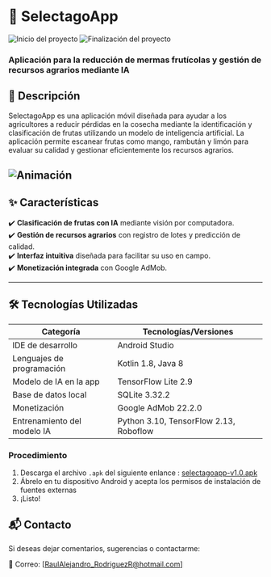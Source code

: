 # 📱 SelectagoApp
![Inicio del proyecto](https://img.shields.io/badge/Inicio-Julio%202025-blue)
![Finalización del proyecto](https://img.shields.io/badge/Finalizado-Septiembre%202025-green)

### Aplicación para la reducción de mermas frutícolas y gestión de recursos agrarios mediante IA

## 📖 Descripción  
SelectagoApp es una aplicación móvil diseñada para ayudar a los agricultores a reducir pérdidas en la cosecha mediante la identificación y clasificación de frutas utilizando un modelo de inteligencia artificial. 
La aplicación permite escanear frutas como mango, rambután y limón para evaluar su calidad y gestionar eficientemente los recursos agrarios.  

![Animación](assets/selectago_app_prevw.gif)
---

## ✨ Características  
✔️ **Clasificación de frutas con IA** mediante visión por computadora.  
✔️ **Gestión de recursos agrarios** con registro de lotes y predicción de calidad.  
✔️ **Interfaz intuitiva** diseñada para facilitar su uso en campo.  
✔️ **Monetización integrada** con Google AdMob.  

---

## 🛠️ Tecnologías Utilizadas  
| Categoría                        | Tecnologías/Versiones                                          |
|----------------------------------|----------------------------------------------------------------|
| IDE de desarrollo                | Android Studio                                                 |
| Lenguajes de programación        | Kotlin 1.8, Java 8                                             |
| Modelo de IA en la app           | TensorFlow Lite 2.9                                            |
| Base de datos local              | SQLite 3.32.2                                                  |
| Monetización                     | Google AdMob 22.2.0                                            |
| Entrenamiento del modelo IA      | Python 3.10, TensorFlow 2.13, Roboflow   

### Procedimiento
1. Descarga el archivo `.apk` del siguiente enlance :
[selectagoapp-v1.0.apk](https://github.com/EonOohx/selectago-app/releases/download/v1.0.0/selectagoapp-release.apk)
3. Ábrelo en tu dispositivo Android y acepta los permisos de instalación de fuentes externas
4. ¡Listo!


## 📬 Contacto

Si deseas dejar comentarios, sugerencias o contactarme:

📧 Correo: [RaulAlejandro_RodriguezR@hotmail.com]
